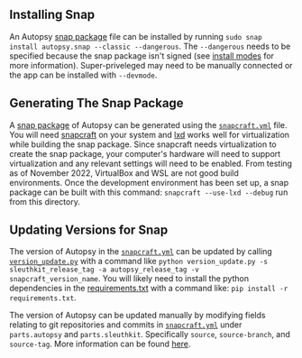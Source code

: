 ## Installing Snap

An Autopsy [snap package](https://snapcraft.io/) file can be installed by running `sudo snap install autopsy.snap --classic --dangerous`.  The `--dangerous` needs to be specified because the snap package isn't signed (see [install modes](https://snapcraft.io/docs/install-modes#heading--dangerous) for more information).  Super-priveleged may need to be manually connected or the app can be installed with `--devmode`.

## Generating The Snap Package

A [snap package](https://snapcraft.io/) of Autopsy can be generated using the [`snapcraft.yml`](./snapcraft.yaml) file.  You will need [snapcraft](https://snapcraft.io/) on your system and [lxd](https://snapcraft.io/lxd) works well for virtualization while building the snap package.  Since snapcraft needs virtualization to create the snap package, your computer's hardware will need to support virtualization and any relevant settings will need to be enabled.  From testing as of November 2022, VirtualBox and WSL are not good build environments.  Once the development environment has been set up, a snap package can be built with this command: `snapcraft --use-lxd --debug` run from this directory.

## Updating Versions for Snap

The version of Autopsy in the [`snapcraft.yml`](./snapcraft.yaml) can be updated by calling [`version_update.py`](./version_update/version_update.py) with a command like `python version_update.py -s sleuthkit_release_tag -a autopsy_release_tag -v snapcraft_version_name`.  You will likely need to install the python dependencies in the [requirements.txt](./version_update/requirements.txt) with a command like: `pip install -r requirements.txt`.

The version of Autopsy can be updated manually by modifying fields relating to git repositories and commits in [`snapcraft.yml`](./snapcraft.yaml) under `parts.autopsy` and `parts.sleuthkit`.  Specifically `source`, `source-branch`, and `source-tag`.  More information can be found [here](https://snapcraft.io/docs/snapcraft-yaml-reference).